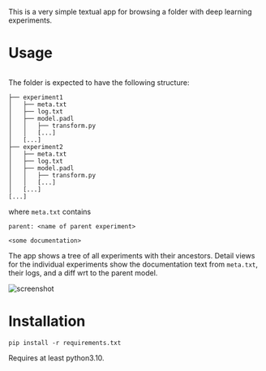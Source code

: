 This is a very simple textual app for browsing a folder with deep learning experiments.

# Usage

```
```

The folder is expected to have the following structure:

```
├── experiment1
│   ├── meta.txt
│   ├── log.txt
│   ├── model.padl
│   │   ├── transform.py
│   │   [...]
│   [...]
├── experiment2
│   ├── meta.txt
│   ├── log.txt
│   ├── model.padl
│   │   ├── transform.py
│   │   [...]
│   [...]
[...]
```

where `meta.txt` contains 

```
parent: <name of parent experiment>

<some documentation>
```

The app shows a tree of all experiments with their ancestors. Detail views for the individual
experiments show the documentation text from `meta.txt`, their logs, and a diff wrt to the
parent model.

![screenshot](screenshots/latest.png)


# Installation

```
pip install -r requirements.txt
```

Requires at least python3.10.
